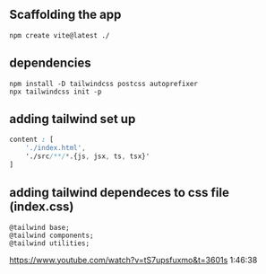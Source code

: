 ## Scaffolding the app
```
npm create vite@latest ./ 
```

## dependencies
```
npm install -D tailwindcss postcss autoprefixer
npx tailwindcss init -p
```

## adding tailwind set up
```css
content : [
    './index.html',
    './src/**/*.{js, jsx, ts, tsx}'
] 
```

## adding tailwind dependeces to css file (index.css)
```
@tailwind base;
@tailwind components;
@tailwind utilities;
```


https://www.youtube.com/watch?v=tS7upsfuxmo&t=3601s
1:46:38